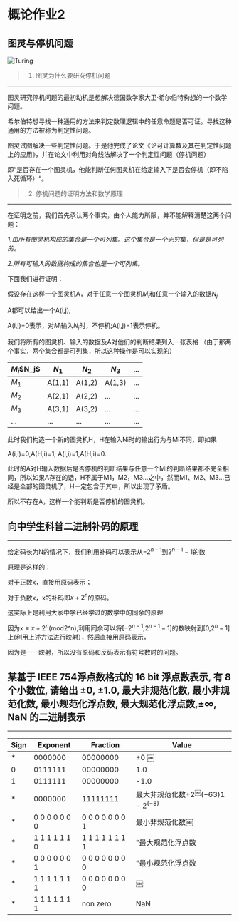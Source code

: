 # 概论作业2

## 图灵与停机问题

![Turing](https://upload.wikimedia.org/wikipedia/commons/thumb/a/a1/Alan_Turing_Aged_16.jpg/220px-Alan_Turing_Aged_16.jpg)

> 1. 图灵为什么要研究停机问题

***

图灵研究停机问题的最初动机是想解决德国数学家大卫·希尔伯特构想的一个数学问题。

希尔伯特想寻找一种通用的方法来判定数理逻辑中的任意命题是否可证。寻找这种通用的方法被称为判定性问题。

图灵试图解决一些判定性问题。于是他完成了论文《论可计算数及其在判定性问题上的应用》，并在论文中利用对角线法解决了一个判定性问题（停机问题）

即“是否存在一个图灵机，他能判断任何图灵机在给定输入下是否会停机（即不陷入死循环）“。

> 2. 停机问题的证明方法和数学原理

***

在证明之前，我们首先承认两个事实，由个人能力所限，并不能解释清楚这两个问题：

*1.由所有图灵机构成的集合是一个可列集。这个集合是一个无穷集，但是是可列的。*

*2.所有可输入的数据构成的集合也是一个可列集。*

下面我们进行证明：

假设存在这样一个图灵机A，对于任意一个图灵机$M_i$和任意一个输入的数据$N_j$

A都可以给出一个A(i,j),

A(i,j)=0表示，对$M_i$输入$N_j$时，不停机;A(i,j)=1表示停机。

我们将所有的图灵机、输入的数据及A对他们的判断结果列入一张表格
（由于那两个事实，两个集合都是可列集，所以这种操作是可以实现的）

$M_i$\$N_j$|$N_1$|$N_2$|$N_3$|...
-----------|-----|-----|-----|---
$M_1$|A(1,1)|A(1,2)|A(1,3)|...
$M_2$|A(2,1)|A(2,2)|...|...
$M_3$|A(3,1)|A(3,2)|...|...
...|...|...|...|...

此时我们构造一个新的图灵机H，H在输入Ni时的输出行为与Mi不同，即如果

A(i,i)=0,A(H,i)=1;   A(i,i)=1,A(H,i)=0.

此时的A对H输入数据后是否停机的判断结果与任意一个Mi的判断结果都不完全相同，所以如果A存在的话，H不属于M1，M2，M3…之中，然而M1、M2、M3…已经是全部的图灵机了，H一定包含于其中，所以出现了矛盾。

所以不存在A，这样一个能判断是否停机的图灵机。

## 向中学生科普二进制补码的原理
***

给定码长为N的情况下，我们利用补码可以表示从$-2^{n-1}$到$2^{n-1}-1$的数

原理是这样的：

对于正数x，直接用原码表示；

对于负数x，x的补码即$x+2^n$的原码。

这实际上是利用大家中学已经学过的数学中的同余的原理

因为${x}\equiv{x+2^n}$(mod2^n),利用同余可以将[$-2^{n-1}$,$2^{n-1}-1$]的数映射到[0,$2^n-1$]上(利用上述方法进行映射），然后直接用原码表示，

因为是一一映射，所以没有原码和反码表示有符号数时的问题。

## 某基于 IEEE 754浮点数格式的 16 bit 浮点数表示, 有 8 个小数位, 请给出 ±0, ±1.0, 最大非规范化数, 最小非规范化数, 最小规范化浮点数, 最大规范化浮点数,±∞, NaN 的二进制表示

***

Sign|	Exponent	|Fraction	|Value
----|-----------|---------|-----
*|0000000 |00000000|$\pm0$	￼
0	|0111111	|00000000|	1.0
1	|0111111	|00000000|	-1.0
*	|0000000|	11111111	|最大非规范化数$\pm2^￼(-63){1-2^(-8)}$
*	|0 0 0 0 0 0 0|	0 0 0 0 0 0 0 1|	最小非规范化数￼
*	|1 1 1 1 1 1 0	|1 1 1 1 1 1 1 1	|"最大规范化浮点数
*	|0 0 0 0 0 0 1	|0 0 0 0 0 0 0 0	|"最小规范化浮点数
*	|1 1 1 1 1 1 1	|0 0 0 0 0 0 0 0	|￼
*	|1 1 1 1 1 1 1	|non zero	|NaN








